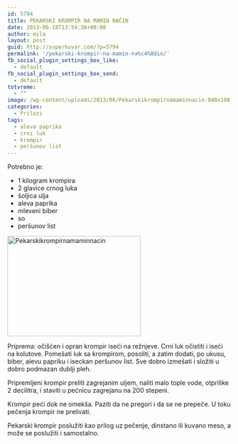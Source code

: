 ```yaml
---
id: 5794
title: PEKARSKI KROMPIR NA MAMIN NAČIN
date: 2013-06-18T13:54:38+00:00
author: mila
layout: post
guid: http://superkuvar.com/?p=5794
permalink: '/pekarski-krompir-na-mamin-na%c4%8din/'
fb_social_plugin_settings_box_like:
  - default
fb_social_plugin_settings_box_send:
  - default
totvreme:
  - ""
image: /wp-content/uploads/2013/06/Pekarskikrompirnamaminnacin-940x198.jpg
categories:
  - Prilozi
tags:
  - aleva paprika
  - crni luk
  - krompir
  - peršunov list
---
```

Potrebno je:

  * 1 kilogram krompira
  * 2 glavice crnog luka
  * šoljica ulja
  * aleva paprika
  * mleveni biber
  * so
  * peršunov list

<img class="alignnone size-medium wp-image-5795" src="//superkuvar.com/wp-content/uploads/2013/06/Pekarskikrompirnamaminnacin-300x225.jpg" alt="Pekarskikrompirnamaminnacin" width="300" height="225" /> 

Priprema: očišćen i opran krompir iseći na režnjeve. Crni luk očistiti i iseći na kolutove. Pomešati luk sa krompirom, posoliti, a zatim dodati, po ukusu, biber, alevu papriku i iseckan peršunov list. Sve dobro izmešati i složiti u dobro podmazan dublji pleh.

Pripremljeni krompir preliti zagrejanim uljem, naliti malo tople vode, otprilike 2 decilitra, i staviti u pećnicu zagrejanu na 200 stepeni.

Krompir peći dok ne omekša. Paziti da ne pregori i da se ne prepeče. U toku pečenja krompir ne prelivati.

Pekarski krompir poslužiti kao prilog uz pečenje, dinstano ili kuvano meso, a može se poslužiti i samostalno.